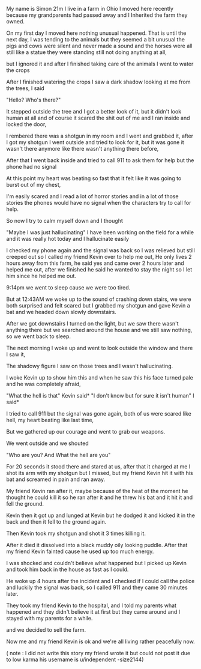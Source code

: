 My name is Simon 21m I live in a farm in Ohio I moved here recently because my grandparents had passed away and I Inherited the farm they owned.

 On my first day I moved here nothing unusual happened. That is until the next day, I was tending to the animals but they seemed a bit unusual the pigs and cows were silent and never made a sound and the horses were all still like a statue they were standing still not doing anything at all, 

but I ignored it and after I finished taking care of the animals I went to water the crops

After I finished watering the crops I saw a dark shadow looking at me from the trees,
I said 

"Hello? Who's there?"

 It stepped outside the tree and I got a better look of it, but it didn't look human at all and of course it scared the shit out of me and I ran inside and locked the door,

 I rembered there was a shotgun in my room and I went and grabbed it, after I got my shotgun I went outside and tried to look for it, but it was gone it wasn't there anymore like there wasn't anything there before, 

After that I went back inside and tried to call 911 to ask them for help but the phone had no signal 

At this point my heart was beating so fast that it felt like it was going to burst out of my chest,

 I'm easily scared and I read a lot of horror stories and in a lot of those stories the phones would have no signal when the characters try to call for help. 

So now I try to calm myself down and I thought

"Maybe I was just hallucinating" I have been working on the field for a while and it was really hot today and I hallucinate easily 

I checked my phone again and the signal was back so I was relieved but still creeped out so I called my friend Kevin over to help me out, He only lives 2 hours away from this farm, he said yes and came over 2 hours later and helped me out, after we finished he said he wanted to stay the night so I let him since he helped me out. 

9:14pm we went to sleep cause we were too tired. 

But at 12:43AM we woke up to the sound of crashing down stairs, we were both surprised and felt scared but I grabbed my shotgun and gave Kevin a bat and we headed down slowly downstairs. 

After we got downstairs I turned on the light, but we saw there wasn't anything there but we searched around the house and we still saw nothing, so we went back to sleep. 

The next morning I woke up and went to look outside the window and there I saw it, 

The shadowy figure I saw on those trees and I wasn't hallucinating. 

I woke Kevin up to show him this and when he saw this his face turned pale and he was completely afraid, 

"What the hell is that" Kevin said*
"I don't know but for sure it isn't human" 
I said*

I tried to call 911 but the signal was gone again, both of us were scared like hell, my heart beating like last time, 

But we gathered up our courage and went to grab our weapons. 

We went outside and we shouted

"Who are you? And What the hell are you" 

For 20 seconds it stood there and stared at us, after that it charged at me I shot its arm with my shotgun but I missed, but my friend Kevin hit it with his bat and screamed in pain and ran away. 

My friend Kevin ran after it, maybe because of the heat of the moment he thought he could kill it so he ran after it and he threw his bat and it hit it and fell the ground. 

Kevin then it got up and lunged at Kevin but he dodged it and kicked it in the back and then it fell to the ground again. 

Then Kevin took my shotgun and shot it 3 times killing it. 

After it died it dissolved into a black muddy oily looking puddle. After that my friend Kevin fainted cause he used up too much energy. 

I was shocked and couldn't believe what happened but I picked up Kevin and took him back in the house as fast as I could. 

He woke up 4 hours after the incident and I checked if I could call the police and luckily the signal was back, so I called 911 and they came 30 minutes later. 

They took my friend Kevin to the hospital, and I told my parents what happened and they didn't believe it at first but they came around and I stayed with my parents for a while. 

 and we decided to sell the farm. 

Now me and my friend Kevin is ok and we're all living rather peacefully now. 


( note : I did not write this story my friend wrote it but could not post it due to low karma his username is u/independent -size2144)